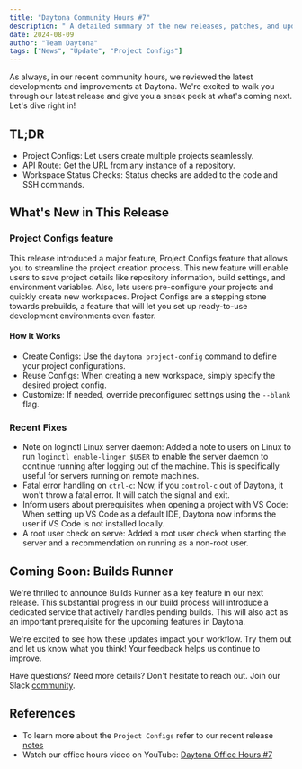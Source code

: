```yaml
---
title: "Daytona Community Hours #7"
description: " A detailed summary of the new releases, patches, and updates that were mentioned during the Daytona Community Hours #7 YouTube video."
date: 2024-08-09
author: "Team Daytona"
tags: ["News", "Update", "Project Configs"]
---
```


As always, in our recent community hours, we reviewed the latest developments and improvements at Daytona. We're excited to walk you through our latest release and give you a sneak peek at what's coming next. Let's dive right in!

## TL;DR

- Project Configs: Let users create multiple projects seamlessly.
- API Route: Get the URL from any instance of a repository.
- Workspace Status Checks: Status checks are added to the code and SSH commands.

## What's New in This Release

### Project Configs feature

This release introduced a major feature, Project Configs feature that allows you to streamline the project creation process. This new feature will enable users to save project details like repository information, build settings, and environment variables. Also, lets users pre-configure your projects and quickly create new workspaces. Project Configs are a stepping stone towards prebuilds, a feature that will let you set up ready-to-use development environments even faster.

#### How It Works

- Create Configs: Use the `daytona project-config` command to define your project configurations.
- Reuse Configs: When creating a new workspace, simply specify the desired project config.
- Customize: If needed, override preconfigured settings using the `--blank` flag.

### Recent Fixes

- Note on loginctl Linux server daemon: Added a note to users on Linux to run `loginctl enable-linger $USER` to enable the server daemon to continue running after logging out of the machine. This is specifically useful for servers running on remote machines.
- Fatal error handling on `ctrl-c`: Now, if you `control-c` out of Daytona, it won't throw a fatal error. It will catch the signal and exit.
- Inform users about prerequisites when opening a project with VS Code: When setting up VS Code as a default IDE, Daytona now informs the user if VS Code is not installed locally.
- A root user check on serve: Added a root user check when starting the server and a recommendation on running as a non-root user.

## Coming Soon: Builds Runner

We're thrilled to announce Builds Runner as a key feature in our next release. This substantial progress in our build process will introduce a dedicated service that actively handles pending builds. This will also act as an important prerequisite for the upcoming features in Daytona.

We're excited to see how these updates impact your workflow. Try them out and let us know what you think! Your feedback helps us continue to improve.

Have questions? Need more details? Don't hesitate to reach out. Join our Slack [community](https://go.daytona.io/slack).

## References

- To learn more about the `Project Configs` refer to our recent release [notes](https://github.com/daytonaio/daytona/releases/tag/v0.24.0)
- Watch our office hours video on YouTube: [Daytona Office Hours #7](https://www.youtube.com/watch?v=nVQWa4jmwLc)
